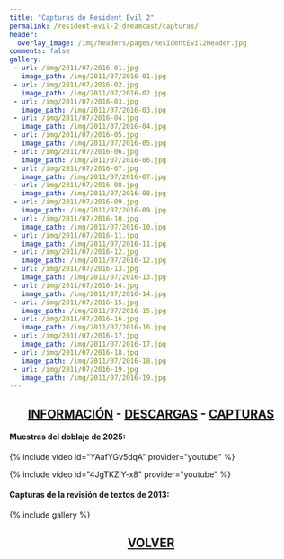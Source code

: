 ```yaml
---
title: "Capturas de Resident Evil 2"
permalink: /resident-evil-2-dreamcast/capturas/
header:
  overlay_image: /img/headers/pages/ResidentEvil2Header.jpg
comments: false
gallery:
 - url: /img/2011/07/2016-01.jpg
   image_path: /img/2011/07/2016-01.jpg
 - url: /img/2011/07/2016-02.jpg
   image_path: /img/2011/07/2016-02.jpg
 - url: /img/2011/07/2016-03.jpg
   image_path: /img/2011/07/2016-03.jpg
 - url: /img/2011/07/2016-04.jpg
   image_path: /img/2011/07/2016-04.jpg
 - url: /img/2011/07/2016-05.jpg
   image_path: /img/2011/07/2016-05.jpg
 - url: /img/2011/07/2016-06.jpg
   image_path: /img/2011/07/2016-06.jpg
 - url: /img/2011/07/2016-07.jpg
   image_path: /img/2011/07/2016-07.jpg
 - url: /img/2011/07/2016-08.jpg
   image_path: /img/2011/07/2016-08.jpg
 - url: /img/2011/07/2016-09.jpg
   image_path: /img/2011/07/2016-09.jpg
 - url: /img/2011/07/2016-10.jpg
   image_path: /img/2011/07/2016-10.jpg
 - url: /img/2011/07/2016-11.jpg
   image_path: /img/2011/07/2016-11.jpg
 - url: /img/2011/07/2016-12.jpg
   image_path: /img/2011/07/2016-12.jpg
 - url: /img/2011/07/2016-13.jpg
   image_path: /img/2011/07/2016-13.jpg
 - url: /img/2011/07/2016-14.jpg
   image_path: /img/2011/07/2016-14.jpg
 - url: /img/2011/07/2016-15.jpg
   image_path: /img/2011/07/2016-15.jpg
 - url: /img/2011/07/2016-16.jpg
   image_path: /img/2011/07/2016-16.jpg
 - url: /img/2011/07/2016-17.jpg
   image_path: /img/2011/07/2016-17.jpg
 - url: /img/2011/07/2016-18.jpg
   image_path: /img/2011/07/2016-18.jpg
 - url: /img/2011/07/2016-19.jpg
   image_path: /img/2011/07/2016-19.jpg
---
```


<h2 style="text-align: center;"><strong><a href="/resident-evil-2-dreamcast/informacion/">INFORMACIÓN</a> - <a href="/resident-evil-2-dreamcast/descargar/">DESCARGAS</a> - <a href="/resident-evil-2-dreamcast/capturas/">CAPTURAS</a></strong></h2>

#### Muestras del doblaje de 2025:

{% include video id="YAafYGv5dqA" provider="youtube" %}

{% include video id="4JgTKZlY-x8" provider="youtube" %}

#### Capturas de la revisión de textos de 2013:

{% include gallery %}

<h2 style="text-align: center;"><a href="/resident-evil-2-dreamcast/"><strong>VOLVER</strong></a></h2>



